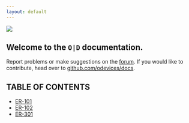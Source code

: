 ```yaml
---
layout: default
---
```


<img src="https://www.orthogonaldevices.com/images/logo-forweb.jpg">

## Welcome to the ```O|D``` documentation.
Report problems or make suggestions on the [forum](https://forum.orthogonaldevices.com).  If you would like to contribute, head over to [github.com/odevices/docs](https://github.com/odevices/docs).

<div class="phone-only">
<h2 class="text-delta">TABLE OF CONTENTS</h2>
<ul>
<li><a href="er-101">ER-101</a></li>
<li><a href="er-102">ER-102</a></li>
<li><a href="er-301">ER-301</a></li>
</ul>
</div>